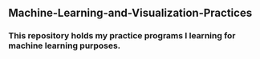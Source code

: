 ## Machine-Learning-and-Visualization-Practices
### This repository holds my practice programs I learning for machine learning purposes.



